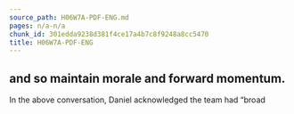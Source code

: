 ```yaml
---
source_path: H06W7A-PDF-ENG.md
pages: n/a-n/a
chunk_id: 301edda9238d381f4ce17a4b7c8f9248a8cc5470
title: H06W7A-PDF-ENG
---
```

## and so maintain morale and forward momentum.

In the above conversation, Daniel acknowledged the team had “broad
